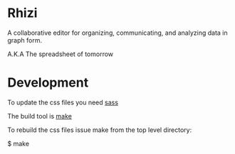 Rhizi
=====

A collaborative editor for organizing, communicating, and analyzing data in graph form.

A.K.A The spreadsheet of tomorrow

Development
===========

To update the css files you need [sass](http://sass-lang.com/)

The build tool is [make](https://www.gnu.org/software/make/)

To rebuild the css files issue make from the top level directory:

 $ make


